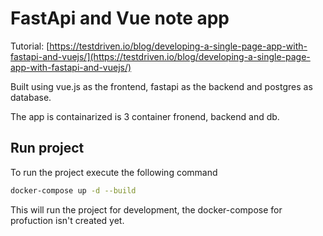 # FastApi and Vue note app

Tutorial: [https://testdriven.io/blog/developing-a-single-page-app-with-fastapi-and-vuejs/](https://testdriven.io/blog/developing-a-single-page-app-with-fastapi-and-vuejs/)

Built using vue.js as the frontend, fastapi as the backend and postgres as 
database.

The app is containarized is 3 container fronend, backend and db.

## Run project

To run the project execute the following command

```bash
docker-compose up -d --build
```

This will run the project for development, the docker-compose for profuction 
isn't created yet.

